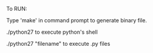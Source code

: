 To RUN:

Type 'make' in command prompt to generate binary file.

./python27 to execute python's shell

./python27 "filename" to execute .py files
